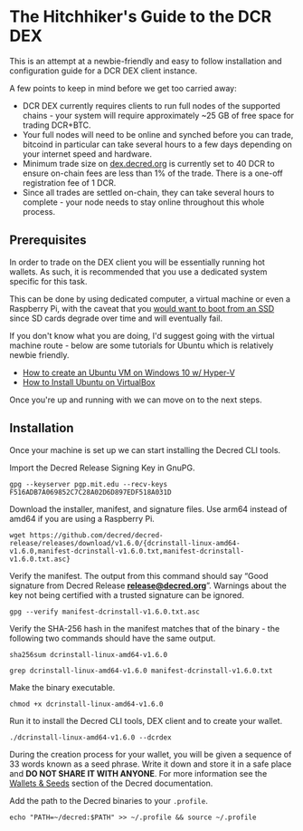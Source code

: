 # The Hitchhiker's Guide to the DCR DEX

This is an attempt at a newbie-friendly and easy to follow installation and configuration guide for a DCR DEX client instance.

A few points to keep in mind before we get too carried away:

*   DCR DEX currently requires clients to run full nodes of the supported chains - your system will require approximately ~25 GB of free space for trading DCR+BTC.
*   Your full nodes will need to be online and synched before you can trade, bitcoind in particular can take several hours to a few days depending on your internet speed and hardware.
*   Minimum trade size on [dex.decred.org](dex.decred.org) is currently set to 40 DCR to ensure on-chain fees are less than 1% of the trade. There is a one-off registration fee of 1 DCR.
*   Since all trades are settled on-chain, they can take several hours to complete - your node needs to stay online throughout this whole process.

## Prerequisites

In order to trade on the DEX client you will be essentially running hot wallets. As such, it is recommended that you use a dedicated system specific for this task. 

This can be done by using dedicated computer, a virtual machine or even a Raspberry Pi, with the caveat that you [would want to boot from an SSD](https://www.raspberrypi.org/documentation/hardware/raspberrypi/bootmodes/msd.md) since SD cards degrade over time and will eventually fail.

If you don't know what you are doing, I'd suggest going with the virtual machine route - below are some tutorials for Ubuntu which is relatively newbie friendly.

*   [How to create an Ubuntu VM on Windows 10 w/ Hyper-V](https://www.thomasmaurer.ch/2019/06/how-to-create-an-ubuntu-vm-on-windows-10/)
*   [How to Install Ubuntu on VirtualBox](https://www.freecodecamp.org/news/how-to-install-ubuntu-with-oracle-virtualbox/)

Once you're up and running with we can move on to the next steps.

## Installation

Once your machine is set up we can start installing the Decred CLI tools.

Import the Decred Release Signing Key in GnuPG.

`gpg --keyserver pgp.mit.edu --recv-keys F516ADB7A069852C7C28A02D6D897EDF518A031D`

Download the installer, manifest, and signature files. Use arm64 instead of amd64 if you are using a Raspberry Pi.

`wget https://github.com/decred/decred-release/releases/download/v1.6.0/{dcrinstall-linux-amd64-v1.6.0,manifest-dcrinstall-v1.6.0.txt,manifest-dcrinstall-v1.6.0.txt.asc}`

Verify the manifest. The output from this command should say “Good signature from Decred Release [**release@decred.org**](mailto:release@decred.org)”. Warnings about the key not being certified with a trusted signature can be ignored.

`gpg --verify manifest-dcrinstall-v1.6.0.txt.asc`

Verify the SHA-256 hash in the manifest matches that of the binary - the following two commands should have the same output.

`sha256sum dcrinstall-linux-amd64-v1.6.0`

`grep dcrinstall-linux-amd64-v1.6.0 manifest-dcrinstall-v1.6.0.txt`

Make the binary executable.

`chmod +x dcrinstall-linux-amd64-v1.6.0`

Run it to install the Decred CLI tools, DEX client and to create your wallet.

`./dcrinstall-linux-amd64-v1.6.0 --dcrdex`

During the creation process for your wallet, you will be given a sequence of 33 words known as a seed phrase. Write it down and store it in a safe place and **DO NOT SHARE IT WITH ANYONE**. For more information see the [Wallets & Seeds](https://docs.decred.org/faq/wallets-and-seeds/) section of the Decred documentation.

Add the path to the Decred binaries to your `.profile`.

`echo "PATH=~/decred:$PATH" >> ~/.profile && source ~/.profile`
